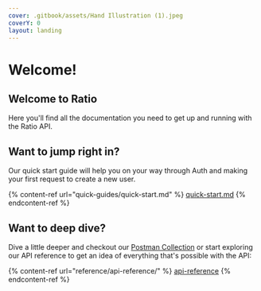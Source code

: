 ```yaml
---
cover: .gitbook/assets/Hand Illustration (1).jpeg
coverY: 0
layout: landing
---
```


# Welcome!

## Welcome to Ratio

Here you'll find all the documentation you need to get up and running with the Ratio API.

## Want to jump right in?

Our quick start guide will help you on your way through Auth and making your first request to create a new user.

{% content-ref url="quick-guides/quick-start.md" %}
[quick-start.md](quick-guides/quick-start.md)
{% endcontent-ref %}

## Want to deep dive?

Dive a little deeper and checkout our [Postman Collection](https://www.postman.com/ratiodotme/workspace/ratio-public-workspace) or start exploring our API reference to get an idea of everything that's possible with the API:

{% content-ref url="reference/api-reference/" %}
[api-reference](reference/api-reference/)
{% endcontent-ref %}
